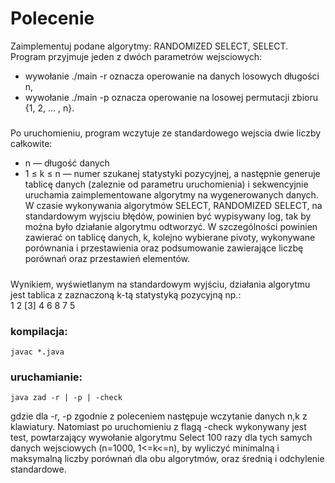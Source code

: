 # Polecenie
Zaimplementuj podane algorytmy: RANDOMIZED SELECT, SELECT.
Program przyjmuje jeden z dwóch parametrów wejsciowych:
* wywołanie ./main -r oznacza operowanie na danych losowych długości n,
* wywołanie ./main -p oznacza operowanie na losowej permutacji zbioru {1, 2, ... , n}.
#####
Po uruchomieniu, program wczytuje ze standardowego wejscia dwie liczby całkowite:
* n — długość danych
* 1 ≤ k ≤ n — numer szukanej statystyki pozycyjnej, a następnie generuje tablicę danych (zaleznie od parametru uruchomienia) i sekwencyjnie
uruchamia zaimplementowane algorytmy na wygenerowanych danych. W czasie wykonywania algorytmów SELECT, RANDOMIZED SELECT, na standardowym 
wyjsciu błędów, powinien być wypisywany log, tak by można było działanie algorytmu odtworzyć. W szczególności powinien zawierać
on tablicę danych, k, kolejno wybierane pivoty, wykonywane porównania i przestawienia oraz podsumowanie zawierające
liczbę porównań oraz przestawień elementów.
#####
Wynikiem, wyświetlanym na standardowym wyjściu, działania algorytmu jest tablica z zaznaczoną k-tą statystyką pozycyjną np.:</br>
1 2 [3] 4 6 8 7 5

### kompilacja:
	javac *.java
### uruchamianie:
	java zad -r | -p | -check
gdzie dla -r, -p zgodnie z poleceniem następuje wczytanie danych n,k z klawiatury. Natomiast po uruchomieniu z flagą -check wykonywany jest test, powtarzający wywołanie algorytmu Select 100 razy dla tych samych danych wejsciowych (n=1000, 1<=k<=n), by wyliczyć minimalną i maksymalną liczby porównań dla obu algorytmów, oraz średnią i odchylenie standardowe.

